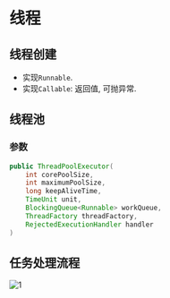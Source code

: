 # 线程

## 线程创建

* 实现`Runnable`.
* 实现`Callable`: 返回值, 可抛异常.

## 线程池

### 参数

```java
public ThreadPoolExecutor(
    int corePoolSize,
    int maximumPoolSize,
    long keepAliveTime,
    TimeUnit unit,
    BlockingQueue<Runnable> workQueue,
    ThreadFactory threadFactory,
    RejectedExecutionHandler handler
)
```

## 任务处理流程

![1](https://oos.axlis.cn/note/Java/1.png)